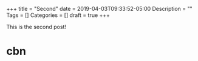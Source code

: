 +++
title = "Second"
date = 2019-04-03T09:33:52-05:00
Description = ""
Tags = []
Categories = []
draft = true
+++

This is the second post!
# cbn